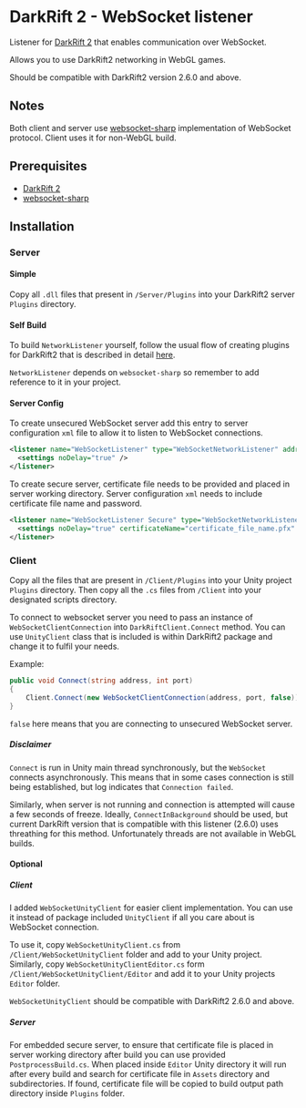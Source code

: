 # DarkRift 2 - WebSocket listener

Listener for [DarkRift 2](https://darkriftnetworking.com/DarkRift2) that enables communication over WebSocket.

Allows you to use DarkRift2 networking in WebGL games.

Should be compatible with DarkRift2 version 2.6.0 and above.

## Notes

Both client and server use [websocket-sharp](https://github.com/sta/websocket-sharp) implementation of WebSocket protocol. Client uses it for non-WebGL build.

## Prerequisites
- [DarkRift 2](https://darkriftnetworking.com/DarkRift2)
- [websocket-sharp](https://github.com/sta/websocket-sharp)

## Installation

### Server

#### Simple

Copy all `.dll` files that present in `/Server/Plugins` into your DarkRift2 server `Plugins` directory.

#### Self Build

To build `NetworkListener` yourself, follow the usual flow of creating plugins for DarkRift2 that is described in detail [here](https://darkriftnetworking.com/DarkRift2/Docs/2.6.0/getting_started/3_server_basics.html).

`NetworkListener` depends on `websocket-sharp` so remember to add reference to it in your project.

#### Server Config

To create unsecured WebSocket server add this entry to server configuration `xml` file to allow it to listen to WebSocket connections.

```xml
<listener name="WebSocketListener" type="WebSocketNetworkListener" address="0.0.0.0" port="4201">
  <settings noDelay="true" />
</listener>
```

To create secure server, certificate file needs to be provided and placed in server working directory. Server configuration `xml` needs to include certificate file name and password.

```xml
<listener name="WebSocketListener Secure" type="WebSocketNetworkListener" address="0.0.0.0" port="4200">
  <settings noDelay="true" certificateName="certificate_file_name.pfx" certificatePassword="certificatePassword"/>
</listener>
```

### Client ###

Copy all the files that are present in `/Client/Plugins` into your Unity project `Plugins` directory. Then copy all the `.cs` files from `/Client` into your designated scripts directory.

To connect to websocket server you need to pass an instance of `WebSocketClientConnection` into `DarkRiftClient.Connect` method. You can use `UnityClient` class that is included is within DarkRift2 package and change it to fulfil your needs.

Example:

```csharp
public void Connect(string address, int port)
{
    Client.Connect(new WebSocketClientConnection(address, port, false));
}
```

`false` here means that you are connecting to unsecured WebSocket server.

##### Disclaimer #####

`Connect` is run in Unity main thread synchronously, but the `WebSocket` connects asynchronously. This means that in some cases connection is still being established, but log indicates that `Connection failed`.

Similarly, when server is not running and connection is attempted will cause a few seconds of freeze. Ideally, `ConnectInBackground` should be used, but current DarkRift version that is compatible with this listener (2.6.0) uses threathing for this method. Unfortunately threads are not available in WebGL builds.

#### Optional ####

##### Client #####

I added `WebSocketUnityClient` for easier client implementation. You can use it instead of package included `UnityClient` if all you care about is WebSocket connection.

To use it, copy `WebSocketUnityClient.cs` from `/Client/WebSocketUnityClient` folder and add to your Unity project. Similarly, copy `WebSocketUnityClientEditor.cs` form `/Client/WebSocketUnityClient/Editor` and add it to your Unity projects `Editor` folder.

`WebSocketUnityClient` should be compatible with DarkRift2 2.6.0 and above.

##### Server #####

For embedded secure server, to ensure that certificate file is placed in server working directory after build you can use provided `PostprocessBuild.cs`. When placed inside `Editor` Unity directory it will run after every build and search for certificate file in `Assets` directory and subdirectories. If found, certificate file will be copied to build output path directory inside `Plugins` folder.
